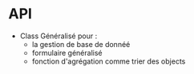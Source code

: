 # API
- Class Généralisé pour :
  - la gestion de base de donnéé
  - formulaire généralisé
  - fonction d'agrégation comme trier des objects
